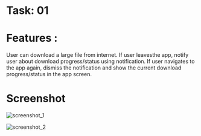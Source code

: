 # Task: 01

# Features :
User can download a large file from internet. 
If user leavesthe app, notify user about download progress/status using notification.
If user navigates to the app again, dismiss the notification and show the current download
progress/status in the app screen.

# Screenshot
![screenshot_1](https://github.com/pushpal018/DownloadApp/assets/98511373/21c9658b-5134-49a0-acb1-9489678fb392)

![screenshot_2](https://github.com/pushpal018/DownloadApp/assets/98511373/f5ee08c1-da26-47db-9c16-d18bc50bb816)
